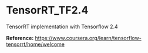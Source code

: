 # TensorRT_TF2.4
TensorRT implementation with Tensorflow 2.4

**Reference:**
https://www.coursera.org/learn/tensorflow-tensorrt/home/welcome